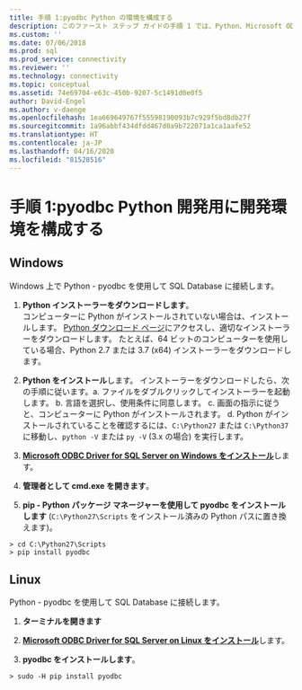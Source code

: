 ```yaml
---
title: 手順 1:pyodbc Python の環境を構成する
description: このファースト ステップ ガイドの手順 1 では、Python、Microsoft ODBC Driver for SQL Server、pyODBC を開発環境にインストールします。
ms.custom: ''
ms.date: 07/06/2018
ms.prod: sql
ms.prod_service: connectivity
ms.reviewer: ''
ms.technology: connectivity
ms.topic: conceptual
ms.assetid: 74e69704-e63c-450b-9207-5c1491d0e0f5
author: David-Engel
ms.author: v-daenge
ms.openlocfilehash: 1ea669649767f55598190093b7c929f5bd8db27f
ms.sourcegitcommit: 1a96abbf434dfdd467d0a9b722071a1ca1aafe52
ms.translationtype: HT
ms.contentlocale: ja-JP
ms.lasthandoff: 04/16/2020
ms.locfileid: "81528516"
---
```

# <a name="step-1-configure-development-environment-for-pyodbc-python-development"></a>手順 1:pyodbc Python 開発用に開発環境を構成する

## <a name="windows"></a>Windows  
Windows 上で Python - pyodbc を使用して SQL Database に接続します。
  
1. **Python インストーラーをダウンロードします**。  
  コンピューターに Python がインストールされていない場合は、インストールします。 [Python ダウンロード ページ](https://www.python.org/downloads/windows/)にアクセスし、適切なインストーラーをダウンロードします。 たとえば、64 ビットのコンピューターを使用している場合、Python 2.7 または 3.7 (x64) インストーラーをダウンロードします。  
  
2. **Python をインストール**します。  インストーラーをダウンロードしたら、次の手順に従います。a. ファイルをダブルクリックしてインストーラーを起動します。 b. 言語を選択し、使用条件に同意します。 c. 画面の指示に従うと、コンピューターに Python がインストールされます。 d. Python がインストールされていることを確認するには、`C:\Python27` または `C:\Python37` に移動し、`python -V` または `py -V` (3.x の場合) を実行します。 
      
3. [**Microsoft ODBC Driver for SQL Server on Windows をインストール**](../../odbc/windows/system-requirements-installation-and-driver-files.md#installing-microsoft-odbc-driver-for-sql-server)します。
  
4. **管理者として cmd.exe を開きます**。     

5. **pip - Python パッケージ マネージャーを使用して pyodbc をインストールします** (`C:\Python27\Scripts` をインストール済みの Python パスに置き換えます)。
```  
> cd C:\Python27\Scripts  
> pip install pyodbc  
```  

  
## <a name="linux"></a>Linux 
Python - pyodbc を使用して SQL Database に接続します。
  
1. **ターミナルを開きます**  

2. [**Microsoft ODBC Driver for SQL Server on Linux をインストール**](../../odbc/linux-mac/installing-the-microsoft-odbc-driver-for-sql-server.md)します。

3.  **pyodbc をインストールします**。  
```  
> sudo -H pip install pyodbc
```
